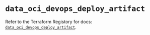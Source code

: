 # `data_oci_devops_deploy_artifact`

Refer to the Terraform Registory for docs: [`data_oci_devops_deploy_artifact`](https://registry.terraform.io/providers/oracle/oci/6.18.0/docs/data-sources/devops_deploy_artifact).
